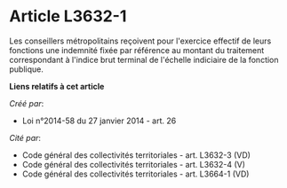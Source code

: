 # Article L3632-1

Les conseillers métropolitains reçoivent pour l'exercice effectif de leurs fonctions une indemnité fixée par référence au
montant du traitement correspondant à l'indice brut terminal de l'échelle indiciaire de la fonction publique.

**Liens relatifs à cet article**

_Créé par_:

  - Loi n°2014-58 du 27 janvier 2014 - art. 26

_Cité par_:

  - Code général des collectivités territoriales - art. L3632-3 (VD)
  - Code général des collectivités territoriales - art. L3632-4 (V)
  - Code général des collectivités territoriales - art. L3664-1 (VD)
